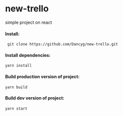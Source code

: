 # new-trello

simple project on react

#### Install:

``` git clone https://github.com/Dancyg/new-trello.git```

#### Install dependencies:

```yarn install```

#### Build production version of project:

```yarn build```

#### Build dev version of project:

```yarn start```

